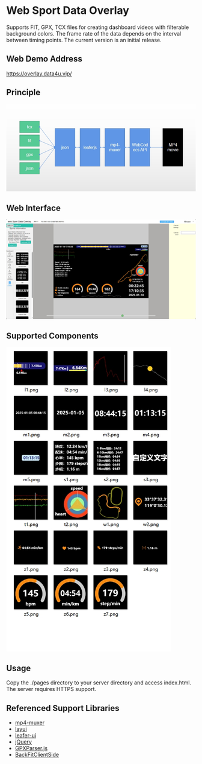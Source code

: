 # Web Sport Data Overlay

Supports FIT, GPX, TCX files for creating dashboard videos with filterable background colors.
The frame rate of the data depends on the interval between timing points.
The current version is an initial release.

## Web Demo Address
https://overlay.data4u.vip/

## Principle

![Example image](./doc/20250124091311.png)

## Web Interface

![Example image](./doc/20250124095403.png)

## Supported Components

![Example image](./doc/20250124102407.png)

## Usage

Copy the ./pages directory to your server directory and access index.html.
The server requires HTTPS support.

## Referenced Support Libraries

- [mp4-muxer](https://github.com/Vanilagy/mp4-muxer)
- [layui](https://github.com/layui/layui)
- [leafer-ui](https://github.com/leaferjs/leafer-ui)
- [jQuery](https://github.com/jquery/jquery)
- [GPXParser.js](https://github.com/Luuka/GPXParser.js)
- [BackFitClientSide](https://github.com/gfmoore/BackFitClientSide)
